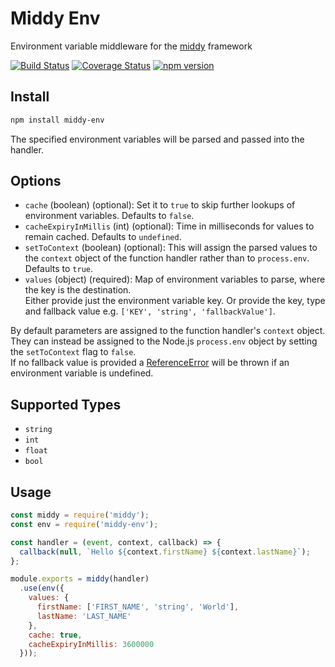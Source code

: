 # Middy Env

Environment variable middleware for the [middy](https://github.com/middyjs/middy) framework

[![Build Status](https://travis-ci.org/chrisandrews7/middy-env.svg?branch=master)](https://travis-ci.org/chrisandrews7/middy-env) [![Coverage Status](https://coveralls.io/repos/github/chrisandrews7/middy-env/badge.svg?branch=master)](https://coveralls.io/github/chrisandrews7/middy-env?branch=master) [![npm version](https://img.shields.io/npm/v/middy-env.svg?style=flat)](https://www.npmjs.com/package/middy-env)

## Install

```bash
npm install middy-env
```

The specified environment variables will be parsed and passed into the handler. 

## Options

- `cache` (boolean) (optional): Set it to `true` to skip further lookups of environment variables. Defaults to `false`.
- `cacheExpiryInMillis` (int) (optional): Time in milliseconds for values to remain cached. Defaults to `undefined`.
- `setToContext` (boolean) (optional): This will assign the parsed values to the `context` object
  of the function handler rather than to `process.env`. Defaults to `true`.
- `values` (object) (required): Map of environment variables to parse, where the key is the destination.  
Either provide just the environment variable key. Or provide the key, type and fallback value e.g. `['KEY', 'string', 'fallbackValue']`.

By default parameters are assigned to the function handler's `context` object. They can instead be assigned to the Node.js `process.env` object by setting the `setToContext` flag to `false`.   
If no fallback value is provided a [ReferenceError](https://developer.mozilla.org/en-US/docs/Web/JavaScript/Reference/Global_Objects/ReferenceError) will be thrown if an environment variable is undefined.

## Supported Types
- `string`
- `int`
- `float`
- `bool`

## Usage

```js
const middy = require('middy');
const env = require('middy-env');

const handler = (event, context, callback) => {
  callback(null, `Hello ${context.firstName} ${context.lastName}`);
};

module.exports = middy(handler)
  .use(env({ 
    values: {
      firstName: ['FIRST_NAME', 'string', 'World'],
      lastName: 'LAST_NAME'
    },
    cache: true,
    cacheExpiryInMillis: 3600000
  }));
```